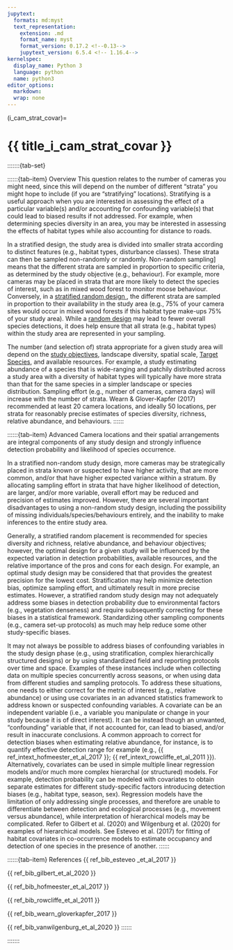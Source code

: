 ```yaml
---
jupytext:
  formats: md:myst
  text_representation:
    extension: .md
    format_name: myst
    format_version: 0.17.2 <!--0.13-->
    jupytext_version: 6.5.4 <!-- 1.16.4-->
kernelspec:
  display_name: Python 3
  language: python
  name: python3
editor_options: 
  markdown: 
  wrap: none
---
```

(i_cam_strat_covar)=
# {{ title_i_cam_strat_covar }}

:::::::{tab-set}

::::::{tab-item} Overview
This question relates to the number of cameras you might need, since this will depend on the number of different “strata” you might hope to include (if you are “stratifying” locations). Stratifying is a useful approach when you are interested in assessing the effect of a particular variable(s) and/or accounting for confounding variable(s) that could lead to biased results if not addressed. For example, when determining species diversity in an area, you may be interested in assessing the effects of habitat types while also accounting for distance to roads.

In a stratified design, the study area is divided into smaller strata according to distinct features (e.g., habitat types, disturbance classes). These strata can then be sampled non-randomly or randomly. Non-random sampling] means that the different strata are sampled in proportion to specific criteria, as determined by the study objective (e.g., behaviour). For example, more cameras may be placed in strata that are more likely to detect the species of interest, such as in mixed wood forest to monitor moose behaviour. Conversely, in a [stratified random design ](#sampledesign_stratified_random), the different strata are sampled in proportion to their availability in the study area (e.g., 75% of your camera sites would occur in mixed wood forests if this habitat type make-ups 75% of your study area). While a [random design](#sampledesign_random) may lead to fewer overall species detections, it does help ensure that all strata (e.g., habitat types) within the study area are represented in your sampling.

The number (and selection of) strata appropriate for a given study area will depend on the [study objectives](#survey_objectives), landscape diversity, spatial scale, [Target Species](#target_species), and available resources. For example, a study estimating abundance of a species that is wide-ranging and patchily distributed across a study area with a diversity of habitat types will typically have more strata than that for the same species in a simpler landscape or species distribution. Sampling effort (e.g., number of cameras, camera days) will increase with the number of strata. Wearn & Glover-Kapfer (2017) recommended at least 20 camera locations, and ideally 50 locations, per strata for reasonably precise estimates of species diversity, richness, relative abundance, and behaviours. 
::::::

::::::{tab-item} Advanced
Camera locations and their spatial arrangements are integral components of any study design and strongly influence detection probability and likelihood of species occurrence.

In a stratified non-random study design, more cameras may be strategically placed in strata known or suspected to have higher activity, that are more common, and/or that have higher expected variance within a stratum. By allocating sampling effort in strata that have higher likelihood of detection, are larger, and/or more variable, overall effort may be reduced and precision of estimates improved. However, there are several important disadvantages to using a non-random study design, including the possibility of missing individuals/species/behaviours entirely, and the inability to make inferences to the entire study area.

Generally, a stratified random placement is recommended for species diversity and richness, relative abundance, and behaviour objectives; however, the optimal design for a given study will be influenced by the expected variation in detection probabilities, available resources, and the relative importance of the pros and cons for each design. For example, an optimal study design may be considered that that provides the greatest precision for the lowest cost. Stratification may help minimize detection bias, optimize sampling effort, and ultimately result in more precise estimates. However, a stratified random study design may not adequately address some biases in detection probability due to environmental factors (e.g., vegetation denseness) and require subsequently correcting for these biases in a statistical framework. Standardizing other sampling components (e.g., camera set-up protocols) as much may help reduce some other study-specific biases.
  
It may not always be possible to address biases of confounding variables in the study design phase (e.g., using stratification, complex hierarchically structured designs) or by using standardized field and reporting protocols over time and space. Examples of these instances include when collecting data on multiple species concurrently across seasons, or when using data from different studies and sampling protocols. To address these situations, one needs to either correct for the metric of interest (e.g., relative abundance) or using use covariates in an advanced statistics framework to address known or suspected confounding variables. A covariate can be an independent variable (i.e., a variable you manipulate or change in your study because it is of direct interest). It can be instead though an unwanted, “confounding” variable that, if not accounted for, can lead to biased, and/or result in inaccurate conclusions. A common approach to correct for detection biases when estimating relative abundance, for instance, is to quantify effective detection range for example (e.g., {{ ref_intext_hofmeester_et_al_2017 }}; {{ ref_intext_rowcliffe_et_al_2011 }}). Alternatively, covariates can be used in simple multiple linear regression models and/or much more complex hierarchal (or structured) models. For example, detection probability can be modeled with covariates to obtain separate estimates for different study-specific factors introducing detection biases (e.g., habitat type, season, sex). Regression models have the limitation of only addressing single processes, and therefore are unable to differentiate between detection and ecological processes (e.g., movement versus abundance), while interpretation of hierarchical models may be complicated. Refer to Gilbert et al. (2020) and Wilgenburg et al. (2020) for examples of hierarchical models. See Esteveo et al. (2017) for fitting of habitat covariates in co-occurrence models to estimate occupancy and detection of one species in the presence of another.
::::::

::::::{tab-item} References
{{ ref_bib_esteveo _et_al_2017 }}

{{ ref_bib_gilbert_et_al_2020 }}

{{ ref_bib_hofmeester_et_al_2017 }}

{{ ref_bib_rowcliffe_et_al_2011 }}

{{ ref_bib_wearn_gloverkapfer_2017 }}

{{ ref_bib_vanwilgenburg_et_al_2020 }}
::::::

:::::::